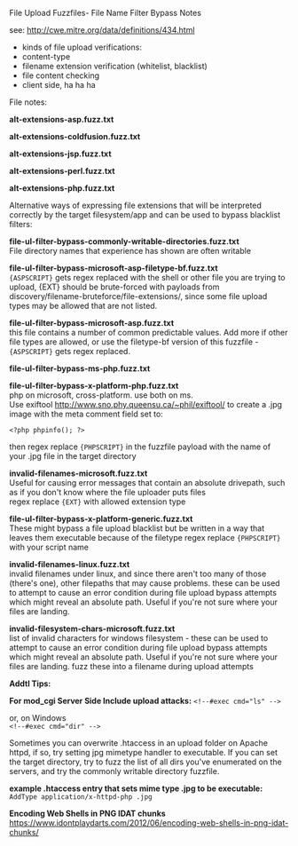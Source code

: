 File Upload Fuzzfiles- File Name Filter Bypass Notes 

see:  http://cwe.mitre.org/data/definitions/434.html

* kinds of file upload verifications:
 * content-type
 * filename extension verification (whitelist, blacklist)
 * file content checking
 * client side, ha ha ha

File notes:

**alt-extensions-asp.fuzz.txt**

**alt-extensions-coldfusion.fuzz.txt**

**alt-extensions-jsp.fuzz.txt**

**alt-extensions-perl.fuzz.txt**

**alt-extensions-php.fuzz.txt**

Alternative ways of expressing file extensions that will be interpreted correctly by the target filesystem/app and can be used to bypass blacklist filters:

**file-ul-filter-bypass-commonly-writable-directories.fuzz.txt** <br>
File directory names that experience has shown are often writable


**file-ul-filter-bypass-microsoft-asp-filetype-bf.fuzz.txt** <br>
``` {ASPSCRIPT} ``` gets regex replaced with the shell or other file you are trying to upload, {EXT} should be brute-forced with payloads from discovery/filename-bruteforce/file-extensions/, since some file upload types may be allowed that are not listed.


**file-ul-filter-bypass-microsoft-asp.fuzz.txt** <br>
this file contains a number of common predictable values. Add more if other file types are allowed, or use the filetype-bf version of this fuzzfile - ``` {ASPSCRIPT} ``` gets regex replaced. 


**file-ul-filter-bypass-ms-php.fuzz.txt**

**file-ul-filter-bypass-x-platform-php.fuzz.txt** <br>
php on microsoft, cross-platform. use both on ms.  <br>
Use exiftool http://www.sno.phy.queensu.ca/~phil/exiftool/  to create a .jpg image with the meta comment field set to:<br>

``` <?php phpinfo(); ?> ```

then regex replace ``` {PHPSCRIPT} ``` in the fuzzfile payload with the name of your .jpg file in the target directory<br>

**invalid-filenames-microsoft.fuzz.txt** <br>
Useful for causing error messages that contain an absolute drivepath, such as if you don't know where the file uploader puts files <br>
regex replace ``` {EXT} ``` with allowed extension type 

**file-ul-filter-bypass-x-platform-generic.fuzz.txt** <br>
These might bypass a file upload blacklist but be written in a way that leaves them executable because of the filetype
regex replace ``` {PHPSCRIPT} ``` with your script name <br>

**invalid-filenames-linux.fuzz.txt** <br>
invalid filenames under linux, and since there aren't too many of those (there's one), other filepaths that may cause problems.  these can be used to attempt to cause an error condition during file upload bypass attempts which might reveal an absolute path. Useful if you're not sure where your files are landing. <br>

**invalid-filesystem-chars-microsoft.fuzz.txt** <br>
list of invalid characters for windows filesystem - these can be used to attempt to cause an error condition during file upload bypass attempts which might reveal an absolute path. Useful if you're not sure where your files are landing. fuzz these into a filename during upload attempts <br>

**Addtl Tips:**

**For mod_cgi Server Side Include upload attacks:**
``` <!--#exec cmd="ls" --> ```

or, on Windows <br>
``` <!--#exec cmd="dir" --> ```

Sometimes you can overwrite .htaccess in an upload folder on Apache httpd, if so, 
try setting jpg mimetype handler to executable. If you can set the target directory, try to fuzz the 
list of all dirs you've enumerated on the servers, and try the commonly writable directory fuzzfile.

**example .htaccess entry that sets mime type .jpg to be executable:** <br>
 ``` AddType application/x-httpd-php .jpg ```

**Encoding Web Shells in PNG IDAT chunks** <br>
https://www.idontplaydarts.com/2012/06/encoding-web-shells-in-png-idat-chunks/ <br>

